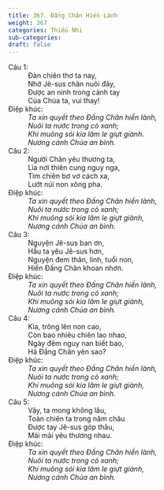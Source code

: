 ```yaml
---
title: 367. Đấng Chăn Hiền Lành
weight: 367
categories: Thiếu Nhi
sub-categories: 
draft: false
---
```

<dl><dt>Câu 1:</dt><dd data-verse="1">Đàn chiên thơ ta nay, <br/>Nhờ Jê-sus chăn nuôi đây, <br/>Được an ninh trong cánh tay <br/>Của Chúa ta, vui thay! </dd><dt>Điệp khúc:</dt><dd data-chorus="1"><em>Ta xin quyết theo Đấng Chăn hiền lành, <br/>Nuôi ta nước trong cỏ xanh; <br/>Khi muông sói kia lăm le giựt giành. <br/>Nương cánh Chúa an bình. </em></dd><dt>Câu 2:</dt><dd data-verse="2">Người Chăn yêu thương ta, <br/>Lìa nơi thiên cung nguy nga, <br/>Tìm chiên bơ vơ cách xa, <br/>Lướt núi non xông pha. </dd><dt>Điệp khúc:</dt><dd data-chorus="1"><em>Ta xin quyết theo Đấng Chăn hiền lành, <br/>Nuôi ta nước trong cỏ xanh; <br/>Khi muông sói kia lăm le giựt giành, <br/>Nương cánh Chúa an bình. </em></dd><dt>Câu 3:</dt><dd data-verse="3">Nguyện Jê-sus ban ơn, <br/>Hầu ta yêu Jê-sus hơn, <br/>Nguyện đem thân, linh, tuổi non, <br/>Hiến Đấng Chăn khoan nhơn. </dd><dt>Điệp khúc:</dt><dd data-chorus="1"><em>Ta xin quyết theo Đấng Chăn hiền lành, <br/>Nuôi ta nước trong cỏ xanh; <br/>Khi muông sói kia lăm le giựt giành, <br/>Nương cánh Chúa an bình. </em></dd><dt>Câu 4:</dt><dd data-verse="4">Kìa, trông lên non cao, <br/>Còn bao nhiêu chiên lao nhao, <br/>Ngày đêm nguy nan biết bao, <br/>Há Đấng Chăn yên sao? </dd><dt>Điệp khúc:</dt><dd data-chorus="1"><em>Ta xin quyết theo Đấng Chăn hiền lành, <br/>Nuôi ta nước trong cỏ xanh; <br/>Khi muông sói kia lăm le giựt giành, <br/>Nương cánh Chúa an bình. </em></dd><dt>Câu 5:</dt><dd data-verse="5">Vậy, ta mong không lâu, <br/>Toàn chiên ta trong năm châu <br/>Được tay Jê-sus góp thâu, <br/>Mãi mãi yêu thương nhau. </dd><dt>Điệp khúc:</dt><dd data-chorus="1"><em>Ta xin quyết theo Đấng Chăn hiền lành, <br/>Nuôi ta nước trong cỏ xanh; <br/>Khi muông sói kia lăm le giựt giành, <br/>Nương cánh Chúa an bình. </em></dd></dl>